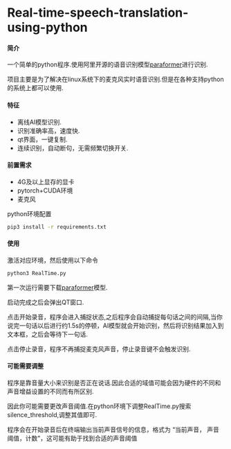 # Real-time-speech-translation-using-python


#### 简介

一个简单的python程序.使用阿里开源的语音识别模型[paraformer](https://github.com/alibaba-damo-academy/FunASR/wiki/paraformer)进行识别.

项目主要是为了解决在linux系统下的麦克风实时语音识别.但是在各种支持python的系统上都可以使用.


#### 特征

* 离线AI模型识别.
* 识别准确率高，速度快.
* qt界面，一键复制.
* 连续识别，自动断句，无需频繁切换开关.


#### 前置需求

- 4G及以上显存的显卡
- pytorch+CUDA环境
- 麦克风

python环境配置

```bash
pip3 install -r requirements.txt
```


#### 使用

激活对应环境，然后使用以下命令

```bash
python3 RealTime.py
```


第一次运行需要下载[paraformer](https://github.com/alibaba-damo-academy/FunASR/wiki/paraformer)模型.

启动完成之后会弹出QT窗口.

点击开始录音，程序会进入捕捉状态,之后程序会自动捕捉每句话之间的间隔,当你说完一句话以后进行约1.5s的停顿，AI模型就会开始识别，然后将识别结果加入到文本框，之后会等待下一句话.

点击停止录音，程序不再捕捉麦克风声音，停止录音键不会触发识别.


#### 可能需要调整

程序是靠音量大小来识别是否正在说话.因此合适的域值可能会因为硬件的不同和声音增益设置的不同而有所区别.

因此你可能需要更改声音阈值.在python环境下调整RealTime.py搜索silence_threshold,调整其值即可.

程序会在开始录音后在终端输出当前声音信号的信息，格式为  “当前声音， 声音阈值，计数"，这可能有助于找到合适的声音阈值
